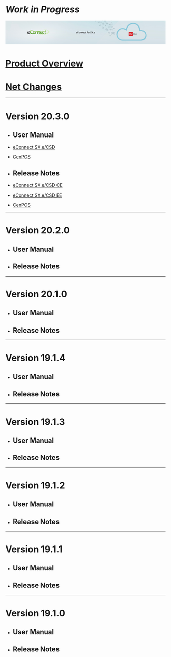 # *Work in Progress*

![eConnect for Infor SX.e / Infor CloudSuite Distribution](../../../images/banner-econnect-sxe.jpg)


# [Product Overview](ecommerce/pages/econnect-sxe/overview-econnect-sxe.md)

# [Net Changes](ecommerce/pages/econnect-sxe/net-change-report.md)

---

# Version 20.3.0

- ## User Manual

- [eConnect SX.e/CSD](20.3.0/usermanual-for-eConnect-SX.e-or-CSD-20.3.0.md)

- [CenPOS](Add-ons/CenPOS/usermanual%20for%20CenPOS-3.0.0.md)

- ## Release Notes

- [eConnect SX.e/CSD CE](20.3.0/release-notes-for-eConnect-SX.e-or-CSD-20.3.0%20CE.md)

- [eConnect SX.e/CSD EE](20.3.0/release-notes-for-eConnect-SX.e-or-CSD-20.3.0%20EE.md)

- [CenPOS](Add-ons/CenPOS/CenPOS%20Payment%203.0.0-Release%20Notes.md)

---

# Version 20.2.0

- ## User Manual

- ## Release Notes

---

# Version 20.1.0

- ## User Manual

- ## Release Notes

---

# Version 19.1.4

- ## User Manual

- ## Release Notes

---

# Version 19.1.3

- ## User Manual

- ## Release Notes

---

# Version 19.1.2

- ## User Manual

- ## Release Notes

---

# Version 19.1.1

- ## User Manual

- ## Release Notes

---

# Version 19.1.0

- ## User Manual

- ## Release Notes
